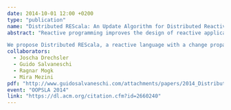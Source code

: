 ```yaml
---
date: 2014-10-01 12:00 +0200
type: "publication"
name: "Distributed REScala: An Update Algorithm for Distributed Reactive Programming"
abstract: "Reactive programming improves the design of reactive applications by relocating the logic for managing dependencies between dependent values away from the application logic to the language implementation. Many distributed applications are reactive. Yet, existing change propagation algorithms are not suitable in a distributed setting.

We propose Distributed REScala, a reactive language with a change propagation algorithm that works without centralized knowledge about the topology of the dependency structure among reactive values and avoids unnecessary propagation of changes, while retaining safety guarantees (glitch freedom). Distributed REScala enables distributed reactive programming, bringing the benefits of reactive programming to distributed applications. We demonstrate the enabled design improvements by a case study. We also empirically evaluate the performance of our algorithm in comparison to other algorithms in a simulated distributed setting."
collaborators:
  - Joscha Drechsler
  - Guido Salvaneschi
  - Ragnar Mogk
  - Mira Mezini
pdf: "http://www.guidosalvaneschi.com/attachments/papers/2014_Distributed_REScala_An_Update_Algorithm_for_Distributed_Reactive_Programming_pdf.pdf"
event: "OOPSLA 2014"
link: "https://dl.acm.org/citation.cfm?id=2660240"
---
```

